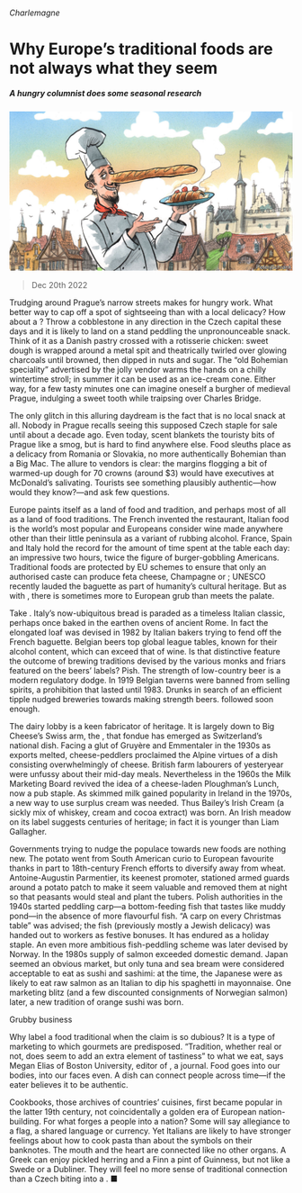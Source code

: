 ###### Charlemagne

# Why Europe’s traditional foods are not always what they seem 

##### A hungry columnist does some seasonal research 

![image](images/20221224_EUD000.jpg) 

> Dec 20th 2022 

Trudging around Prague’s narrow streets makes for hungry work. What better way to cap off a spot of sightseeing than with a local delicacy? How about a ? Throw a cobblestone in any direction in the Czech capital these days and it is likely to land on a stand peddling the unpronounceable snack. Think of it as a Danish pastry crossed with a rotisserie chicken: sweet dough is wrapped around a metal spit and theatrically twirled over glowing charcoals until browned, then dipped in nuts and sugar. The “old Bohemian speciality” advertised by the jolly vendor warms the hands on a chilly wintertime stroll; in summer it can be used as an ice-cream cone. Either way, for a few tasty minutes one can imagine oneself a burgher of medieval Prague, indulging a sweet tooth while traipsing over Charles Bridge. 

The only glitch in this alluring daydream is the fact that is no local snack at all. Nobody in Prague recalls seeing this supposed Czech staple for sale until about a decade ago. Even today, scent blankets the touristy bits of Prague like a smog, but is hard to find anywhere else. Food sleuths place as a delicacy from Romania or Slovakia, no more authentically Bohemian than a Big Mac. The allure to vendors is clear: the margins flogging a bit of warmed-up dough for 70 crowns (around $3) would have executives at McDonald’s salivating. Tourists see something plausibly authentic—how would they know?—and ask few questions. 

Europe paints itself as a land of food and tradition, and perhaps most of all as a land of food traditions. The French invented the restaurant, Italian food is the world’s most popular and Europeans consider wine made anywhere other than their little peninsula as a variant of rubbing alcohol. France, Spain and Italy hold the record for the amount of time spent at the table each day: an impressive two hours, twice the figure of burger-gobbling Americans. Traditional foods are protected by EU schemes to ensure that only an authorised caste can produce feta cheese, Champagne or ; UNESCO recently lauded the baguette as part of humanity’s cultural heritage. But as with , there is sometimes more to European grub than meets the palate. 

Take . Italy’s now-ubiquitous bread is paraded as a timeless Italian classic, perhaps once baked in the earthen ovens of ancient Rome. In fact the elongated loaf was devised in 1982 by Italian bakers trying to fend off the French baguette. Belgian beers top global league tables, known for their alcohol content, which can exceed that of wine. Is that distinctive feature the outcome of brewing traditions devised by the various monks and friars featured on the beers’ labels? Pish. The strength of low-country beer is a modern regulatory dodge. In 1919 Belgian taverns were banned from selling spirits, a prohibition that lasted until 1983. Drunks in search of an efficient tipple nudged breweries towards making strength beers.  followed soon enough.

The dairy lobby is a keen fabricator of heritage. It is largely down to Big Cheese’s Swiss arm, the , that fondue has emerged as Switzerland’s national dish. Facing a glut of Gruyère and Emmentaler in the 1930s as exports melted, cheese-peddlers proclaimed the Alpine virtues of a dish consisting overwhelmingly of cheese. British farm labourers of yesteryear were unfussy about their mid-day meals. Nevertheless in the 1960s the Milk Marketing Board revived the idea of a cheese-laden Ploughman’s Lunch, now a pub staple. As skimmed milk gained popularity in Ireland in the 1970s, a new way to use surplus cream was needed. Thus Bailey’s Irish Cream (a sickly mix of whiskey, cream and cocoa extract) was born. An Irish meadow on its label suggests centuries of heritage; in fact it is younger than Liam Gallagher.

Governments trying to nudge the populace towards new foods are nothing new. The potato went from South American curio to European favourite thanks in part to 18th-century French efforts to diversify away from wheat. Antoine-Augustin Parmentier, its keenest promoter, stationed armed guards around a potato patch to make it seem valuable and removed them at night so that peasants would steal and plant the tubers. Polish authorities in the 1940s started peddling carp—a bottom-feeding fish that tastes like muddy pond—in the absence of more flavourful fish. “A carp on every Christmas table” was advised; the fish (previously mostly a Jewish delicacy) was handed out to workers as festive bonuses. It has endured as a holiday staple. An even more ambitious fish-peddling scheme was later devised by Norway. In the 1980s supply of salmon exceeded domestic demand. Japan seemed an obvious market, but only tuna and sea bream were considered acceptable to eat as sushi and sashimi: at the time, the Japanese were as likely to eat raw salmon as an Italian to dip his spaghetti in mayonnaise. One marketing blitz (and a few discounted consignments of Norwegian salmon) later, a new tradition of orange sushi was born.

Grubby business

Why label a food traditional when the claim is so dubious? It is a type of marketing to which gourmets are predisposed. “Tradition, whether real or not, does seem to add an extra element of tastiness” to what we eat, says Megan Elias of Boston University, editor of , a journal. Food goes into our bodies, into our faces even. A dish can connect people across time—if the eater believes it to be authentic. 

Cookbooks, those archives of countries’ cuisines, first became popular in the latter 19th century, not coincidentally a golden era of European nation-building. For what forges a people into a nation? Some will say allegiance to a flag, a shared language or currency. Yet Italians are likely to have stronger feelings about how to cook pasta than about the symbols on their banknotes. The mouth and the heart are connected like no other organs. A Greek can enjoy pickled herring and a Finn a pint of Guinness, but not like a Swede or a Dubliner. They will feel no more sense of traditional connection than a Czech biting into a . ■





